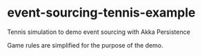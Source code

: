 # event-sourcing-tennis-example
Tennis simulation to demo event sourcing with Akka Persistence

Game rules are simplified for the purpose of the demo.
